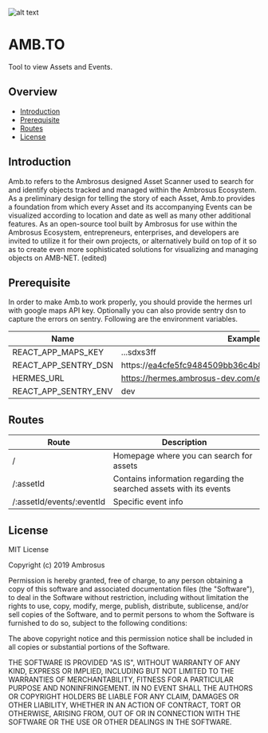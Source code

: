 ![alt text](https://cdn-images-1.medium.com/max/1600/1*hGJHnXJuOmfjIcEofbC0Ww.png 'Ambrosus')

# AMB.TO

Tool to view Assets and Events.

## Overview

- [Introduction](#introduction)
- [Prerequisite](#prerequisite)
- [Routes](#routes)
- [License](#license)

## Introduction

Amb.to refers to the Ambrosus designed Asset Scanner used to search for and identify objects tracked and managed within the Ambrosus Ecosystem. As a preliminary design for telling the story of each Asset, Amb.to provides a foundation from which every Asset and its accompanying Events can be visualized according to location and date as well as many other additional features. As an open-source tool built by Ambrosus for use within the Ambrosus Ecosystem, entrepreneurs, enterprises, and developers are invited to utilize it for their own projects, or alternatively build on top of it so as to create even more sophisticated solutions for visualizing and managing objects on AMB-NET. (edited)

## Prerequisite

In order to make Amb.to work properly, you should provide the hermes url with google maps API key. Optionally you can also provide sentry dsn to capture the errors on sentry.
Following are the environment variables.

| Name                 | Example                                                   |
| -------------------- | --------------------------------------------------------- |
| REACT_APP_MAPS_KEY   | ...sdxs3ff                                                |
| REACT_APP_SENTRY_DSN | https://ea4cfe5fc9484509bb36c4b85e310db8@sentry.io/3423   |
| HERMES_URL           | https://hermes.ambrosus-dev.com/extended                  |
| REACT_APP_SENTRY_ENV | dev                                                       |

## Routes

| Route                     | Description                                                        |
| ------------------------- | ------------------------------------------------------------------ |
| /                         | Homepage where you can search for assets                           |
| /:assetId                 | Contains information regarding the searched assets with its events |
| /:assetId/events/:eventId | Specific event info                                                |

## License

MIT License

Copyright (c) 2019 Ambrosus

Permission is hereby granted, free of charge, to any person obtaining a copy
of this software and associated documentation files (the "Software"), to deal
in the Software without restriction, including without limitation the rights
to use, copy, modify, merge, publish, distribute, sublicense, and/or sell
copies of the Software, and to permit persons to whom the Software is
furnished to do so, subject to the following conditions:

The above copyright notice and this permission notice shall be included in all
copies or substantial portions of the Software.

THE SOFTWARE IS PROVIDED "AS IS", WITHOUT WARRANTY OF ANY KIND, EXPRESS OR
IMPLIED, INCLUDING BUT NOT LIMITED TO THE WARRANTIES OF MERCHANTABILITY,
FITNESS FOR A PARTICULAR PURPOSE AND NONINFRINGEMENT. IN NO EVENT SHALL THE
AUTHORS OR COPYRIGHT HOLDERS BE LIABLE FOR ANY CLAIM, DAMAGES OR OTHER
LIABILITY, WHETHER IN AN ACTION OF CONTRACT, TORT OR OTHERWISE, ARISING FROM,
OUT OF OR IN CONNECTION WITH THE SOFTWARE OR THE USE OR OTHER DEALINGS IN THE
SOFTWARE.
